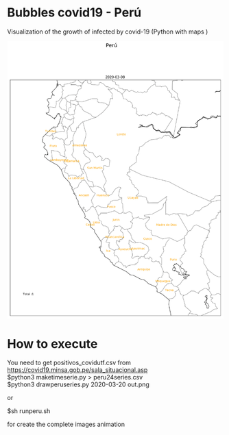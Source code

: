 # Bubbles covid19 - Perú
Visualization of the growth of infected by covid-19 (Python with maps )

<!--![Demo](perujunio.gif|width=600)-->
<img src="perujunio.gif" alt="Demo" width="600px"/>


# How to execute
You need to get positivos_covidutf.csv from https://covid19.minsa.gob.pe/sala_situacional.asp
<br/>
$python3 maketimeserie.py > peru24series.csv <br/>
$python3 drawperuseries.py 2020-03-20 out.png<br/>

or <br/>

$sh runperu.sh <br/>

for create the complete images animation
